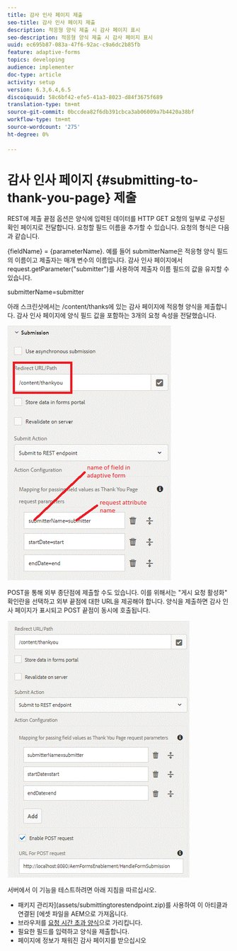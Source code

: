 ```yaml
---
title: 감사 인사 페이지 제출
seo-title: 감사 인사 페이지 제출
description: 적응형 양식 제출 시 감사 페이지 표시
seo-description: 적응형 양식 제출 시 감사 페이지 표시
uuid: ec695b87-083a-47f6-92ac-c9a6dc2b85fb
feature: adaptive-forms
topics: developing
audience: implementer
doc-type: article
activity: setup
version: 6.3,6.4,6.5
discoiquuid: 58c6bf42-efe5-41a3-8023-d84f3675f689
translation-type: tm+mt
source-git-commit: 0bccdea82f6db391cbca3ab06009a7b4420a38bf
workflow-type: tm+mt
source-wordcount: '275'
ht-degree: 0%

---
```



# 감사 인사 페이지 {#submitting-to-thank-you-page} 제출

REST에 제출 끝점 옵션은 양식에 입력된 데이터를 HTTP GET 요청의 일부로 구성된 확인 페이지로 전달합니다. 요청할 필드 이름을 추가할 수 있습니다. 요청의 형식은 다음과 같습니다.

\{fieldName\} = \{parameterName\}. 예를 들어 submitterName은 적응형 양식 필드의 이름이고 제출자는 매개 변수의 이름입니다. 감사 인사 페이지에서 request.getParameter(&quot;submitter&quot;)를 사용하여 제출자 이름 필드의 값을 유지할 수 있습니다.

submitterName=submitter

아래 스크린샷에서는 /content/thanks에 있는 감사 페이지에 적응형 양식을 제출합니다. 감사 인사 페이지에 양식 필드 값을 포함하는 3개의 요청 속성을 전달했습니다.

![thank](assets/thankyoupage.gif)

POST을 통해 외부 종단점에 제출할 수도 있습니다. 이를 위해서는 &quot;게시 요청 활성화&quot; 확인란을 선택하고 외부 끝점에 대한 URL을 제공해야 합니다. 양식을 제출하면 감사 인사 페이지가 표시되고 POST 끝점이 동시에 호출됩니다.

![capture](assets/capture.gif)


서버에서 이 기능을 테스트하려면 아래 지침을 따르십시오.

* 패키지 관리자](assets/submittingtorestendpoint.zip)를 사용하여 이 아티클과 연결된 [에셋 파일을 AEM으로 가져옵니다.
* 브라우저를 [요청 시간 초과 양식](http://localhost:4502/content/dam/formsanddocuments/helpx/timeoffrequestform/jcr:content?wcmmode=disabled)으로 가리킵니다.
* 필요한 필드를 입력하고 양식을 제출합니다.
* 페이지에 정보가 채워진 감사 페이지를 받으십시오

